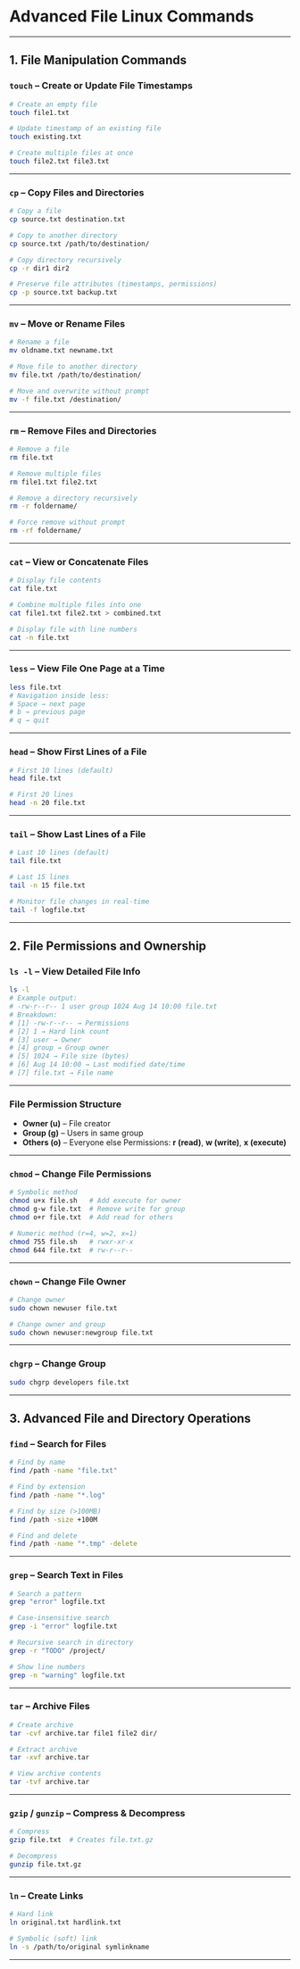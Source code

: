 # Advanced File Linux Commands

---

## **1. File Manipulation Commands**

### **`touch`** – Create or Update File Timestamps

```bash
# Create an empty file
touch file1.txt

# Update timestamp of an existing file
touch existing.txt

# Create multiple files at once
touch file2.txt file3.txt
```

---

### **`cp`** – Copy Files and Directories

```bash
# Copy a file
cp source.txt destination.txt

# Copy to another directory
cp source.txt /path/to/destination/

# Copy directory recursively
cp -r dir1 dir2

# Preserve file attributes (timestamps, permissions)
cp -p source.txt backup.txt
```

---

### **`mv`** – Move or Rename Files

```bash
# Rename a file
mv oldname.txt newname.txt

# Move file to another directory
mv file.txt /path/to/destination/

# Move and overwrite without prompt
mv -f file.txt /destination/
```

---

### **`rm`** – Remove Files and Directories

```bash
# Remove a file
rm file.txt

# Remove multiple files
rm file1.txt file2.txt

# Remove a directory recursively
rm -r foldername/

# Force remove without prompt
rm -rf foldername/
```

---

### **`cat`** – View or Concatenate Files

```bash
# Display file contents
cat file.txt

# Combine multiple files into one
cat file1.txt file2.txt > combined.txt

# Display file with line numbers
cat -n file.txt
```

---

### **`less`** – View File One Page at a Time

```bash
less file.txt
# Navigation inside less:
# Space → next page
# b → previous page
# q → quit
```

---

### **`head`** – Show First Lines of a File

```bash
# First 10 lines (default)
head file.txt

# First 20 lines
head -n 20 file.txt
```

---

### **`tail`** – Show Last Lines of a File

```bash
# Last 10 lines (default)
tail file.txt

# Last 15 lines
tail -n 15 file.txt

# Monitor file changes in real-time
tail -f logfile.txt
```

---

## **2. File Permissions and Ownership**

### **`ls -l`** – View Detailed File Info

```bash
ls -l
# Example output:
# -rw-r--r-- 1 user group 1024 Aug 14 10:00 file.txt
# Breakdown:
# [1] -rw-r--r-- → Permissions
# [2] 1 → Hard link count
# [3] user → Owner
# [4] group → Group owner
# [5] 1024 → File size (bytes)
# [6] Aug 14 10:00 → Last modified date/time
# [7] file.txt → File name
```

---

### **File Permission Structure**

* **Owner (u)** – File creator
* **Group (g)** – Users in same group
* **Others (o)** – Everyone else
  Permissions: **r (read)**, **w (write)**, **x (execute)**

---

### **`chmod`** – Change File Permissions

```bash
# Symbolic method
chmod u+x file.sh   # Add execute for owner
chmod g-w file.txt  # Remove write for group
chmod o+r file.txt  # Add read for others

# Numeric method (r=4, w=2, x=1)
chmod 755 file.sh   # rwxr-xr-x
chmod 644 file.txt  # rw-r--r--
```

---

### **`chown`** – Change File Owner

```bash
# Change owner
sudo chown newuser file.txt

# Change owner and group
sudo chown newuser:newgroup file.txt
```

---

### **`chgrp`** – Change Group

```bash
sudo chgrp developers file.txt
```

---

## **3. Advanced File and Directory Operations**

### **`find`** – Search for Files

```bash
# Find by name
find /path -name "file.txt"

# Find by extension
find /path -name "*.log"

# Find by size (>100MB)
find /path -size +100M

# Find and delete
find /path -name "*.tmp" -delete
```

---

### **`grep`** – Search Text in Files

```bash
# Search a pattern
grep "error" logfile.txt

# Case-insensitive search
grep -i "error" logfile.txt

# Recursive search in directory
grep -r "TODO" /project/

# Show line numbers
grep -n "warning" logfile.txt
```

---

### **`tar`** – Archive Files

```bash
# Create archive
tar -cvf archive.tar file1 file2 dir/

# Extract archive
tar -xvf archive.tar

# View archive contents
tar -tvf archive.tar
```

---

### **`gzip` / `gunzip`** – Compress & Decompress

```bash
# Compress
gzip file.txt  # Creates file.txt.gz

# Decompress
gunzip file.txt.gz
```

---

### **`ln`** – Create Links

```bash
# Hard link
ln original.txt hardlink.txt

# Symbolic (soft) link
ln -s /path/to/original symlinkname
```

---
